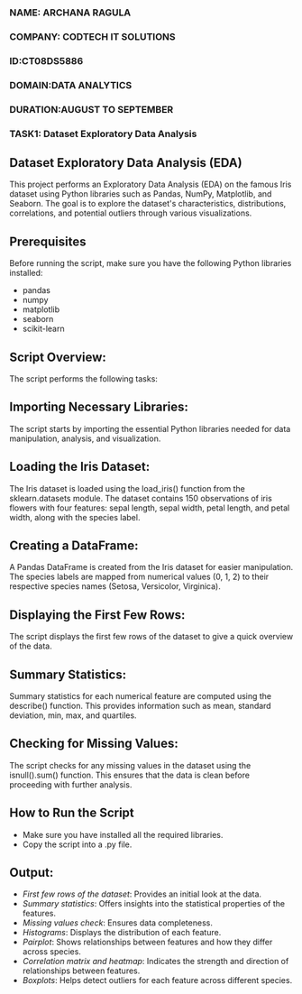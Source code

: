 ### NAME: ARCHANA RAGULA
### COMPANY: CODTECH IT SOLUTIONS
### ID:CT08DS5886
### DOMAIN:DATA ANALYTICS
### DURATION:AUGUST TO SEPTEMBER
### TASK1: Dataset Exploratory Data Analysis


## Dataset Exploratory Data Analysis (EDA)
This project performs an Exploratory Data Analysis (EDA) on the famous Iris dataset using Python libraries such as Pandas, NumPy, Matplotlib, and Seaborn. The goal is to explore the dataset's characteristics, distributions, correlations, and potential outliers through various visualizations.

## Prerequisites
Before running the script, make sure you have the following Python libraries installed:

- pandas
- numpy
- matplotlib
- seaborn
- scikit-learn

## Script Overview:
The script performs the following tasks:

## Importing Necessary Libraries:
The script starts by importing the essential Python libraries needed for data manipulation, analysis, and visualization.

## Loading the Iris Dataset:
The Iris dataset is loaded using the load_iris() function from the sklearn.datasets module. The dataset contains 150 observations of iris flowers with four features: sepal length, sepal width, petal length, and petal width, along with the species label.

## Creating a DataFrame:
A Pandas DataFrame is created from the Iris dataset for easier manipulation. The species labels are mapped from numerical values (0, 1, 2) to their respective species names (Setosa, Versicolor, Virginica).

## Displaying the First Few Rows:
The script displays the first few rows of the dataset to give a quick overview of the data.

## Summary Statistics:
Summary statistics for each numerical feature are computed using the describe() function. This provides information such as mean, standard deviation, min, max, and quartiles.

## Checking for Missing Values:
The script checks for any missing values in the dataset using the isnull().sum() function. This ensures that the data is clean before proceeding with further analysis.

## How to Run the Script
- Make sure you have installed all the required libraries.
- Copy the script into a .py file.

## Output:
- *First few rows of the dataset*: Provides an initial look at the data.
- *Summary statistics*: Offers insights into the statistical properties of the features.
- *Missing values check*: Ensures data completeness.
- *Histograms*: Displays the distribution of each feature.
- *Pairplot*: Shows relationships between features and how they differ across species.
- *Correlation matrix and heatmap*: Indicates the strength and direction of relationships between features.
- *Boxplots*: Helps detect outliers for each feature across different species.
